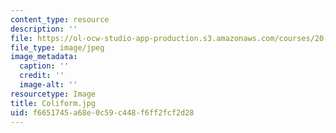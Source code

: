 ```yaml
---
content_type: resource
description: ''
file: https://ol-ocw-studio-app-production.s3.amazonaws.com/courses/20-020-introduction-to-biological-engineering-design-spring-2009/f6651745a68e0c59c448f6ff2fcf2d28_Coliform.jpg
file_type: image/jpeg
image_metadata:
  caption: ''
  credit: ''
  image-alt: ''
resourcetype: Image
title: Coliform.jpg
uid: f6651745-a68e-0c59-c448-f6ff2fcf2d28
---
```

